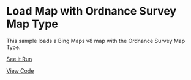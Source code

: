 # Load Map with Ordnance Survey Map Type

This sample loads a Bing Maps v8 map with the Ordnance Survey Map Type.

[See it Run](http://crpietschmann.github.io/bingmaps-v8-quickstart-samples/101-map-type-ordnanceSurvey/)

[View Code](index.htm)